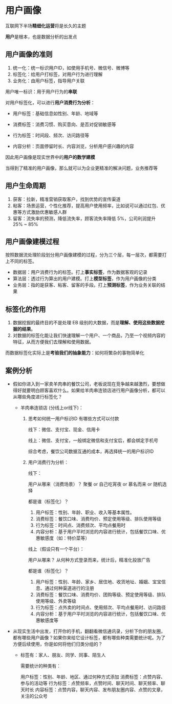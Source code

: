 # 用户画像

互联网下半场**精细化运营**将是长久的主题

**用户**是根本，也是数据分析的出发点

## 用户画像的准则

1. 统一化：统一标识用户ID，如使用手机号、微信号、微博等
2. 标签化：给用户打标签，对用户行为进行理解
3. 业务化：由用户标签，指导用户关联

用户唯一标识：用于用户行为的**串联**

对用户标签化，可以进行**用户消费行为分析**：

- 用户标签：基础信息如性别、年龄、地域等
- 消费标签：消费习惯、购买意向、是否对促销敏感等

- 行为标签：时间段、频次、访问路径等
- 内容分析：页面停留时长、内容浏览，分析用户感兴趣的内容



因此用户画像是现实世界中的**用户的数学建模**

当得到了精准的用户画像，那么就可以为企业更精准的解决问题，业务推荐等

## 用户生命周期

1. 获客：拉新，精准营销获取客户，找到优势的宣传渠道
2. 粘客：场景运营，个性化推荐，提高用户使用频率，比如说可以通过红包、优惠等方式激励优惠敏感人群
3. 留客：流失率的预测，降低流失率，顾客流失率降低 5%，公司利润提升 25% ~ 85%

## 用户画像建模过程

按照数据流处理阶段划分用户画像建模的过程，分为三个层，每一层次，都需要打上不同的标签。

- 数据层：用户消费行为的标签。打上**事实标签**，作为数据客观的记录
- 算法层：透过行为算出的用户建模。打上**模型标签**，作为用户画像的分类
- 业务层：指的是获客、粘客、留客的手段。打上**预测标签**，作为业务关联的结果

## 标签化的作用

1. 数据挖掘的最终目的不是处理 EB 级别的大数据，而是**理解、使用这些数据挖掘的结果**。
2. 对数据的标签化能让我们快速理解一个用户、一个商品，乃至一个视频内容的特征，从而方便我们去理解和使用数据。



而数据标签化实际上是**考验我们的抽象能力**：如何将繁杂的事物简单化

## 案例分析

* 假如你进入到一家卖羊肉串的餐饮公司，老板说现在竞争越来越激烈，要想做得好就要明白顾客喜欢什么。如果给羊肉串连锁店进行用户画像分析，都可以从哪些角度进行标签化？

  * 羊肉串连锁店 (分线上or线下)：

    1. 思考如何统一用户标识ID 有哪些方式可以付款

       线下：微信、支付宝、现金、信用卡

       线上：微信、支付宝，一般绑定微信和支付宝后，都会绑定手机号

       综合考虑，餐饮公司数据互通的成本，再选择统一的用户标识ID

    2. 用户消费行为分析：

       线下：

       用户从哪来（消费场景）？
       聚餐 or 自己吃宵夜 or 慕名而来 or 随机选择

       

       都是谁（标签化）？

       1. 用户标签：性别、年龄、职业、收入等基本属性。
       2. 消费标签：餐饮口味、消费均价、预定使用等级、排队使用等级
       3. 行为标签：时间点、消费频次、平均点餐用时
       4. 内容分析：基于用户平时浏览的内容进行统计，包括餐饮口味、优惠敏感度（如：特价菜等）

       

       线上（假设只有一个平台）：

       用户从哪来？
       从何种方式登录而来，统计后，精准化投放广告

       

       都是谁（标签化）？

       1. 用户标签：性别、年龄、家乡、居住地、收货地址、婚姻、宝宝信息、通过何种渠道进行的注册
       2. 消费标签：餐饮口味、消费均价、团购等级、预定使用等级、排队使用等级、外卖等级
       3. 行为标签：点外卖的时间点、使用频次、平均点餐用时、访问路径
       4. 内容分析：基于用户平时浏览的内容进行统计，包括餐饮口味、优惠敏感度等

       

* 从现实生活中出发，打开你的手机，翻翻看微信通讯录，分析下你的朋友圈，都有哪些用户画像？如果你来给它设计标签，都有哪些种类需要统计呢。为了方便后续使用，你是如何将他们归类分组的？

  * 标签有：家人、朋友、同学、同事、陌生人

    需要统计的种类有：

    用户标签：性别、年龄、地区、通过何种方式添加
    消费标签：点赞内容、参与的活动等
    行为标签：点赞频率，点赞时间、聊天时间、聊天频率、聊天时长
    内容标签：点赞内容，聊天内容、发布朋友圈内容、点赞的文章，关注的公众号